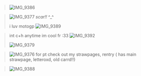 
> ![IMG_9386](https://github.com/user-attachments/assets/2949f5ca-c295-454c-8fbb-543c3a4c671d)

> ![IMG_9377](https://github.com/user-attachments/assets/a18d1395-27a1-4928-b145-9cfe81aafaf3)    _scar!!_ ^_^
>
> i luv motogp ![IMG_9389](https://github.com/user-attachments/assets/7cd6dbfe-8947-48b2-84cf-c1d8bd92955c)

> 
>  int c+h anytime im cool fr :33 ![IMG_9392](https://github.com/user-attachments/assets/6d7473fc-3599-48bd-ac69-c7fbf43987da)
> 
> ![IMG_9379](https://github.com/user-attachments/assets/4c6ba710-e84d-43ee-a949-9adc48988512)

> ![IMG_9376](https://github.com/user-attachments/assets/a3d5dd71-aedd-4d20-a8a8-ed476cbe064b) for pt check out my strawpages, rentry ( has main strawpage, letteroxd, old carrd!!)

> ![IMG_9388](https://github.com/user-attachments/assets/987fa085-21d4-4cda-9292-ee66e9e0a914)
